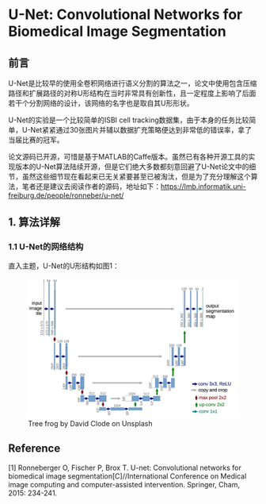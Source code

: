 # U-Net: Convolutional Networks for Biomedical Image Segmentation

## 前言

U-Net是比较早的使用全卷积网络进行语义分割的算法之一，论文中使用包含压缩路径和扩展路径的对称U形结构在当时非常具有创新性，且一定程度上影响了后面若干个分割网络的设计，该网络的名字也是取自其U形形状。

U-Net的实验是一个比较简单的ISBI cell tracking数据集，由于本身的任务比较简单，U-Net紧紧通过30张图片并辅以数据扩充策略便达到非常低的错误率，拿了当届比赛的冠军。

论文源码已开源，可惜是基于MATLAB的Caffe版本。虽然已有各种开源工具的实现版本的U-Net算法陆续开源，但是它们绝大多数都刻意回避了U-Net论文中的细节，虽然这些细节现在看起来已无关紧要甚至已被淘汰，但是为了充分理解这个算法，笔者还是建议去阅读作者的源码，地址如下：https://lmb.informatik.uni-freiburg.de/people/ronneber/u-net/

## 1. 算法详解

### 1.1 U-Net的网络结构

直入主题，U-Net的U形结构如图1：

<figure>
    <img src="/assets/U-Net_1.png" alt="Tree frog" />
    <figcaption>Tree frog by David Clode on Unsplash</figcaption>
</figure>

## Reference

\[1\] Ronneberger O, Fischer P, Brox T. U-net: Convolutional networks for biomedical image segmentation\[C\]//International Conference on Medical image computing and computer-assisted intervention. Springer, Cham, 2015: 234-241.
